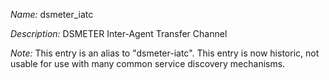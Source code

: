 _Name:_ dsmeter_iatc

_Description:_ DSMETER Inter-Agent Transfer Channel

_Note:_ This entry is an alias to "dsmeter-iatc".
This entry is now historic, not usable for use with many
common service discovery mechanisms.

